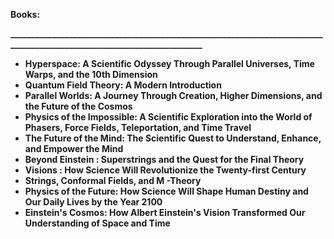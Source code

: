 <p><strong>Books:</strong></p>
<p><strong>_________________________________________________________________________________________________________________________</strong></p>
<ul>
                                <li><b><a target="_blank" href="https://github.com/manjunath5496/Michio-Kaku-Books/blob/master/mik(1).rar" style="text-decoration:none;">Hyperspace: A Scientific Odyssey Through Parallel Universes, Time Warps, and the 10th Dimension </a></b></li>
  
<li><b><a target="_blank" href="https://github.com/manjunath5496/Michio-Kaku-Books/blob/master/mik(2).pdf" style="text-decoration:none;">Quantum Field Theory: A Modern Introduction </a></b></li>  
  
<li><b><a target="_blank" href="https://github.com/manjunath5496/Michio-Kaku-Books/blob/master/mik(3).pdf" style="text-decoration:none;">Parallel Worlds: A Journey Through Creation, Higher Dimensions, and the Future of the Cosmos</a></b></li>
                               
 <li><b><a target="_blank" href="https://github.com/manjunath5496/Michio-Kaku-Books/blob/master/mik(4).pdf" style="text-decoration:none;">Physics of the Impossible: A Scientific Exploration into the World of Phasers, Force Fields, Teleportation, and Time Travel</a></b></li>                              
<li><b><a target="_blank" href="https://github.com/manjunath5496/Michio-Kaku-Books/blob/master/mik(5).pdf" style="text-decoration:none;">The Future of the Mind: The Scientific Quest to Understand, Enhance, and Empower the Mind</a></b></li>
                                <li><b><a target="_blank" href="https://github.com/manjunath5496/Michio-Kaku-Books/blob/master/mik(6).pdf" style="text-decoration:none;">Beyond Einstein : Superstrings and the Quest for the Final Theory </a></b></li>
                <li><b><a target="_blank" href="https://github.com/manjunath5496/Michio-Kaku-Books/blob/master/mik(7).pdf" style="text-decoration:none;">Visions : How Science Will Revolutionize the Twenty-first Century </a></b></li>                                
                                
<li><b><a target="_blank" href="https://github.com/manjunath5496/Michio-Kaku-Books/blob/master/mik(8).pdf" style="text-decoration:none;">Strings, Conformal Fields, and M -Theory</a></b></li>

<li><b><a target="_blank" href="https://github.com/manjunath5496/Michio-Kaku-Books/blob/master/mik(9).pdf" style="text-decoration:none;">Physics of the Future: How Science Will Shape Human Destiny and Our Daily Lives by the Year 2100 </a></b></li>

<li><b><a target="_blank" href="https://github.com/manjunath5496/Michio-Kaku-Books/blob/master/mik(10).pdf" style="text-decoration:none;">Einstein's Cosmos: How Albert Einstein's Vision Transformed Our Understanding of Space and Time </a></b></li>

</ul>
        
